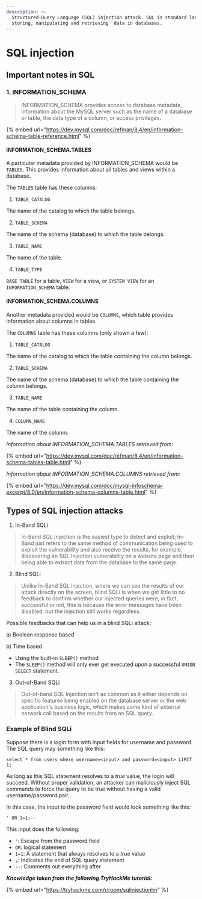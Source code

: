 ```yaml
---
description: >-
  Structured-Query Language (SQL) injection attack. SQL is standard language for
  storing, manipulating and retrieving  data in databases.
---
```


# SQL injection

## Important notes in SQL

### 1. INFORMATION\_SCHEMA&#x20;

> INFORMATION\_SCHEMA provides access to database metadata, information about the MySQL server such as the name of a database or table, the data type of a column, or access privileges.

{% embed url="https://dev.mysql.com/doc/refman/8.4/en/information-schema-table-reference.html" %}

#### INFORMATION\_SCHEMA.TABLES

A particular metadata provided by INFORMATION\_SCHEMA would be `TABLES`. This provides information about all tables and views within a database.

The `TABLES` table has these columns:

1. `TABLE_CATALOG`

The name of the catalog to which the table belongs.&#x20;

2. `TABLE_SCHEMA`

The name of the schema (database) to which the table belongs.

3. `TABLE_NAME`

The name of the table.

4. `TABLE_TYPE`

`BASE TABLE` for a table, `VIEW` for a view, or `SYSTEM VIEW` for an `INFORMATION_SCHEMA` table.

#### INFORMATION\_SCHEMA.COLUMNS

Another metadata provided would be `COLUMNS`, which table provides information about columns in tables.&#x20;

The `COLUMNS` table has these columns (only shown a few):

1. `TABLE_CATALOG`

The name of the catalog to which the table containing the column belongs.&#x20;

2. `TABLE_SCHEMA`

The name of the schema (database) to which the table containing the column belongs.

3. `TABLE_NAME`

The name of the table containing the column.

4. `COLUMN_NAME`

The name of the column.



_Information about INFORMATION\_SCHEMA.TABLES retrieved from:_

{% embed url="https://dev.mysql.com/doc/refman/8.4/en/information-schema-tables-table.html" %}

_Information about INFORMATION\_SCHEMA.COLUMNS retrieved from:_

{% embed url="https://dev.mysql.com/doc/mysql-infoschema-excerpt/8.0/en/information-schema-columns-table.html" %}

## Types of SQL injection attacks

1. In-Band SQLi

> In-Band SQL Injection is the easiest type to detect and exploit; In-Band just refers to the same method of communication being used to exploit the vulnerability and also receive the results, for example, discovering an SQL Injection vulnerability on a website page and then being able to extract data from the database to the same page.

2. Blind SQLi

> Unlike In-Band SQL injection, where we can see the results of our attack directly on the screen, blind SQLi is when we get little to no feedback to confirm whether our injected queries were, in fact, successful or not, this is because the error messages have been disabled, but the injection still works regardless.

Possible feedbacks that can help us in a blind SQLi attack:

a) Boolean response based

b) Time based

* Using the built-in `SLEEP()` method
* The `SLEEP()` method will only ever get executed upon a successful `UNION SELECT` statement.

3. Out-of-Band SQLi

> Out-of-band SQL Injection isn't as common as it either depends on specific features being enabled on the database server or the web application's business logic, which makes some kind of external network call based on the results from an SQL query.

### Example of Blind SQLi

Suppose there is a login form with input fields for username and password. The SQL query may something like this:&#x20;

`select * from users where username=<input> and password=<input> LIMIT 1;`

As long as this SQL statement resolves to a _true_ value, the login will succeed. Without proper validation, an attacker can maliciously inject SQL commands to force the query to be true without having a valid username/password pair.&#x20;

In this case, the input to the password field would look something like this:&#x20;

`' OR 1=1;--`

This input does the following:

* `'`: Escape from the password field
* `OR`: logical statement
* `1=1`: A statement that always resolves to a _true_ value
* `;`: Indicates the end of SQL query statement
* `--`: Comments out everything after



_**Knowledge taken from the following TryHackMe tutorial:**_

{% embed url="https://tryhackme.com/r/room/sqlinjectionlm" %}

